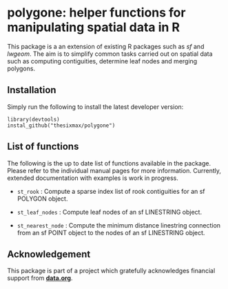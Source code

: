 # **polygone: helper functions for manipulating spatial data in R**

This package is a an extension of existing R packages such as *sf* and *lwgeom*. The aim is to simplify common tasks carried out on spatial data such as computing contiguities, determine leaf nodes and merging polygons.

## Installation

Simply run the following to install the latest developer version:

    library(devtools)
    instal_github("thesixmax/polygone")

## List of functions

The following is the up to date list of functions available in the package. Please refer to the individual manual pages for more information. Currently, extended documentation with examples is work in progress.

-   `st_rook` : Compute a sparse index list of rook contiguities for an sf POLYGON object.

-   `st_leaf_nodes` : Compute leaf nodes of an sf LINESTRING object.

-   `st_nearest_node` : Compute the minimum distance linestring connection from an sf POINT object to the nodes of an sf LINESTRING object.

## Acknowledgement

This package is part of a project which gratefully acknowledges financial support from [**data.org**](https://data.org).
